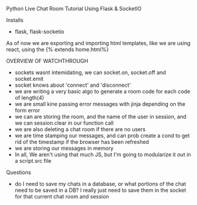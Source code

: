 Python Live Chat Room Tutorial Using Flask & SocketIO

Installs
- flask, flask-socketio


As of now we are exporting and importing html templates, like we are using react, using the {% extends home.html%}


OVERVIEW OF WATCHTHROUGH
- sockets wasnt intemidating, we can socket.on, socket.off and socket.emit
- socket knows about 'connect' and 'disconnect'
- we are writing a very basic algo to generate a room code for each code of length(4)
- we are small kine passing error messages with jinja depending on the form error
- we can are storing the room, and the name of the user in session, and we can session.clear in our function call
- we are also deleting a chat room if there are no users
- we are time stamping our messages, and can prob create a cond to get rid of the timestamp if the browser has been refreshed
- we are storing our messages in memory
- In all, We aren't using that much JS, but I'm going to modularize it out in a script.src file

Questions
- do I need to save my chats in a database, or what portions of the chat need to be saved in a DB? I really just need to save them in the socket for that current chat room and session
